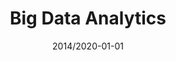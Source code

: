 ---
title: "Big Data Analytics"
collection: teaching
type: "Postgraduate course"
permalink: /teaching/2014-2020-teaching-15
venue: "Warwick Business School"
date: 2014/2020-01-01
location: "Coventry, UK"
---
